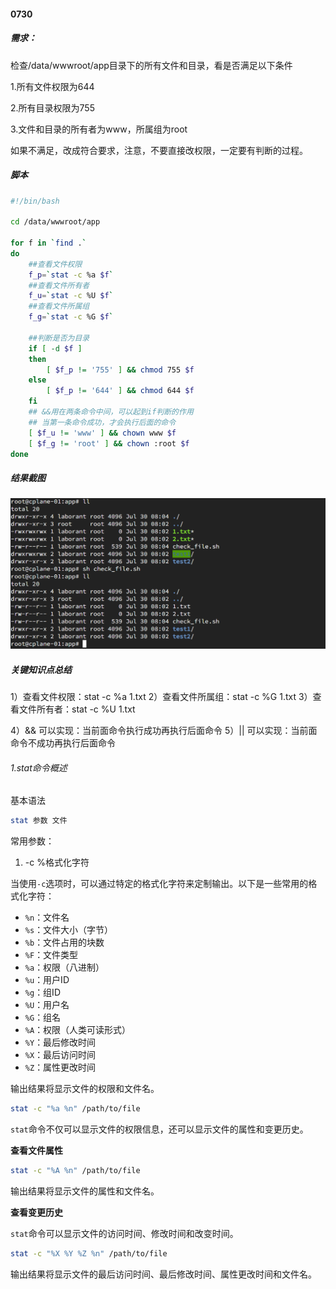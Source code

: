 #### 0730

##### 需求：

检查/data/wwwroot/app目录下的所有文件和目录，看是否满足以下条件

1.所有文件权限为644

2.所有目录权限为755

3.文件和目录的所有者为www，所属组为root

如果不满足，改成符合要求，注意，不要直接改权限，一定要有判断的过程。

##### 脚本

```bash
#!/bin/bash

cd /data/wwwroot/app

for f in `find .`
do
	##查看文件权限
	f_p=`stat -c %a $f`
	##查看文件所有者
	f_u=`stat -c %U $f`
	##查看文件所属组
	f_g=`stat -c %G $f`
	
	##判断是否为目录
	if [ -d $f ]
	then
		[ $f_p != '755' ] && chmod 755 $f
	else
		[ $f_p != '644' ] && chmod 644 $f
	fi
	## &&用在两条命令中间，可以起到if判断的作用
    ## 当第一条命令成功，才会执行后面的命令
    [ $f_u != 'www' ] && chown www $f
    [ $f_g != 'root' ] && chown :root $f
done
```

##### 结果截图

![](https://raw.githubusercontent.com/Romantic-1/ImgBed/main/20250730160558529.png)



##### 关键知识点总结

1）查看文件权限：stat  -c  %a  1.txt
2）查看文件所属组：stat -c %G  1.txt
3）查看文件所有者：stat -c %U  1.txt

4）&& 可以实现：当前面命令执行成功再执行后面命令
5）|| 可以实现：当前面命令不成功再执行后面命令





###### 1.stat命令概述

基本语法

```bash
stat 参数 文件
```

常用参数：

1. -c %格式化字符

当使用`-c`选项时，可以通过特定的格式化字符来定制输出。以下是一些常用的格式化字符：

- `%n`：文件名
- `%s`：文件大小（字节）
- `%b`：文件占用的块数
- `%F`：文件类型
- `%a`：权限（八进制）
- `%u`：用户ID
- `%g`：组ID
- `%U`：用户名
- `%G`：组名
- `%A`：权限（人类可读形式）
- `%Y`：最后修改时间
- `%X`：最后访问时间
- `%Z`：属性更改时间



输出结果将显示文件的权限和文件名。

```bash
stat -c "%a %n" /path/to/file
```

`stat`命令不仅可以显示文件的权限信息，还可以显示文件的属性和变更历史。

**查看文件属性**

```bash
stat -c "%A %n" /path/to/file
```

输出结果将显示文件的属性和文件名。

**查看变更历史**

`stat`命令可以显示文件的访问时间、修改时间和改变时间。

```bash
stat -c "%X %Y %Z %n" /path/to/file
```

输出结果将显示文件的最后访问时间、最后修改时间、属性更改时间和文件名。
